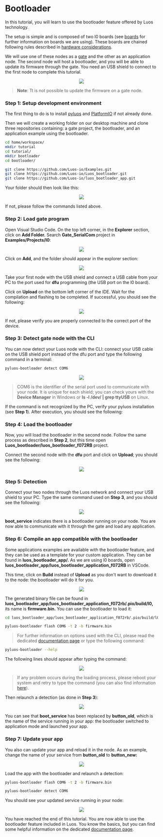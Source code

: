 # Bootloader

In this tutorial, you will learn to use the bootloader feature offered by Luos technology. 

The setup is simple and is composed of two l0 boards (see [boards](/docs/tutorials/demo-boards/luos-demo-boards) for further information on boards we are using). These boards are chained following rules described in [hardware considerations](../../hardware-consideration/electronics.md).

We will use one of these nodes as a [gate](../../tools/gate.md) and the other as an application node. The second node will host a bootloader, and you will be able to update its firmware through the gate. You need an USB shield to connect to the first node to complete this tutorial.

<p align="center">
  <img src="/img/tutorials/bootloader/tutorial_setup.png" />
</p>

> **Note**: Tt is not possible to update the firmware on a gate node.

### Step 1: Setup development environment

The first thing to do is to install [pyluos](../../tools/pyluos.md) and [PlatformIO](/docs/get-started/getting-started) if not already done.

Then we will create a working folder on our desktop machine and clone three repositories containing: a gate project, the bootloader, and an application example using the bootloader.

```bash
cd home/workspace/ 
mkdir tutorial
cd tutorial/
mkdir bootloader
cd bootloader/

git clone https://github.com/Luos-io/Examples.git
git clone https://github.com/Luos-io/Luos_bootloader.git
git clone https://github.com/Luos-io/luos_bootloader_app.git
```

Your folder should then look like this:

<p align="center">
  <img src="/img/tutorials/bootloader/working_folder.png"/>
</p>

If not, please follow the commands listed above.

### Step 2: Load gate program

Open Visual Studio Code. On the top left corner, in the **Explorer** section, click on **Add Folder.** Search **Gate_SerialCom** project in **Examples/Projects/l0**:

<p align="center">
  <img src="/img/tutorials/bootloader/find_project.png"/>
</p>

Click on **Add**, and the folder should appear in the explorer section: 

<p align="center">
  <img src="/img/tutorials/bootloader/Gate_project.png"/>
</p>

Take your first node with the USB shield and connect a USB cable from your PC to the port used for **dfu** programming (the USB port on the l0 board). 

Click on **Upload** on the bottom left corner of the IDE. Wait for the compilation and flashing to be completed. If successful, you should see the following: 

<p align="center">
  <img src="/img/tutorials/bootloader/load_gate.png"/>
</p>

If not, please verify you are properly connected to the correct port of the device.

### Step 3: Detect gate node with the CLI

You can now detect your Luos node with the CLI: connect your USB cable on the USB shield port instead of the dfu port and type the following command in a terminal:

```bash
pyluos-bootloader detect COM6
```

<p align="center">
  <img src="/img/tutorials/bootloader/gate_detect.png"/>
</p>

> COM6 is the identifier of the serial port used to communicate with your node. It is unique for each shield; you can check yours with the **Device Manager** in Windows or **ls -l /dev/ | grep ttyUSB** on Linux.

If the command is not recognized by the PC, verify your pyluos installation (see **Step 1**). After execution, you should see the following:

### Step 4: Load the bootloader

Now, you will load the bootloader in the second node. Follow the same process as described in **Step 2**, but this time open **Luos_bootloader/luos_bootloader_f072RB** project.

Connect the second node with the **dfu** port and click on **Upload**; you should see the following:

<p align="center">
  <img src="/img/tutorials/bootloader/load_bootloader.png"/>
</p>

### Step 5: Detection

Connect your two nodes through the Luos network and connect your USB shield to your PC. Type the same command used on **Step 3**, and you should see the following: 

<p align="center">
  <img src="/img/tutorials/bootloader/detect_bootloader.png"/>
</p>

**boot_service** indicates there is a bootloader running on your node. You are now able to communicate with it through the gate and load any application.

### Step 6: Compile an app compatible with the bootloader

Some applications examples are available with the bootloader feature, and they can be used as a template for your custom application. They can be found in **luos_bootloader_app/.** As we are using l0 boards, open **luos_bootloader_app/luos_bootloader_application_f072RB** in VSCode.

This time, click on **Build** instead of **Upload** as you don't want to download it to the node: the bootloader will do it for you. 

<p align="center">
  <img src="/img/tutorials/bootloader/application_build.png"/>
</p>

The generated binary file can be found in **luos_bootloader_app/luos_bootloader_application_f072rb/.pio/build/l0,** its name is **firmware.bin.** You can use the bootloader to load it: 

```bash
cd luos_bootloader_app/luos_bootloader_application_f072rb/.pio/build/l0

pyluos-bootloader flash COM6 -t 2 -b firmware.bin
```

> For further information on options used with the CLI, please read the dedicated [documentation page](../../tools/boot.md) or type the following command:

```bash
pyluos-bootloader --help
```

The following lines should appear after typing the command: 

<p align="center">
  <img src="/img/tutorials/bootloader/application_load.png"/>
</p>

> If any problem occurs during the loading process, please reboot your system and retry to type the command (you can also find information [here](../../tools/boot.md)).

Then relaunch a detection (as done in **Step 3**): 

<p align="center">
  <img src="/img/tutorials/bootloader/detect_old_app.png"/>
</p>

You can see that **boot_service** has been replaced by **button_old**, which is the name of the service running in your app: the bootloader switched to application mode and launched your app.

### Step 7: Update your app

You also can update your app and reload it in the node. As an example, change the name of your service from **button_old** to **button_new:**

<p align="center">
  <img src="/img/tutorials/bootloader/update_app_build.png"/>
</p>

Load the app with the bootloader and relaunch a detection:

```bash
pyluos-bootloader flash COM6 -t 2 -b firmware.bin

pyluos-bootloader detect COM6
```

You should see your updated service running in your node:

<p align="center">
  <img src="/img/tutorials/bootloader/detect_new_app.png"/>
</p>

You have reached the end of this tutorial. You are now able to use the bootloader feature included in Luos. You know the basics, but you can find some helpful information on the dedicated [documentation page](../../tools/boot.md).
